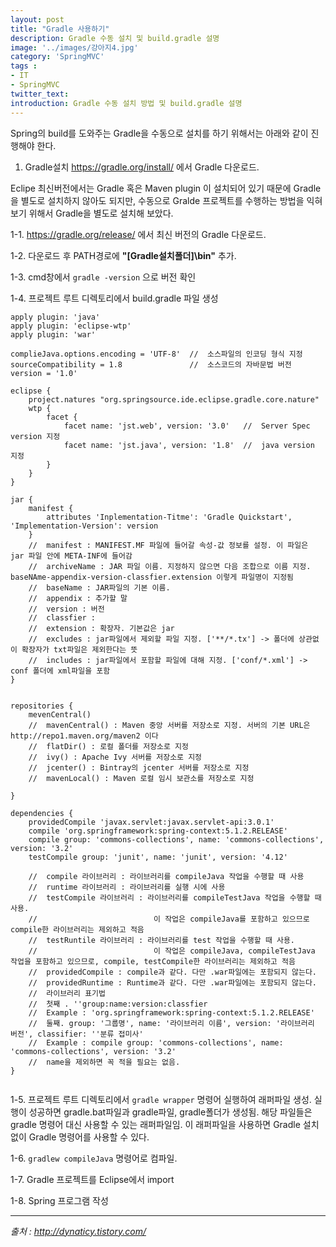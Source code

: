 ```yaml
---
layout: post
title: "Gradle 사용하기"
description: Gradle 수동 설치 및 build.gradle 설명
image: '../images/강아지4.jpg'
category: 'SpringMVC'
tags : 
- IT
- SpringMVC
twitter_text: 
introduction: Gradle 수동 설치 방법 및 build.gradle 설명
---
```


Spring의 build를 도와주는 Gradle을 수동으로 설치를 하기 위해서는 아래와 같이 진행해야 한다.






1) Gradle설치
<https://gradle.org/install/> 에서 Gradle 다운로드.


Eclipe 최신버전에서는 Gradle 혹은 Maven plugin 이 설치되어 있기 때문에 Gradle을 별도로 설치하지 않아도 되지만, 수동으로 Gralde 프로젝트를 수행하는 방법을 익혀보기 위해서 Gradle을 별도로 설치해 보았다.





1-1. <https://gradle.org/release/> 에서 최신 버전의 Gradle 다운로드.


1-2. 다운로드 후 PATH경로에 **"[Gradle설치폴더]\bin"** 추가.


1-3. cmd창에서 `gradle -version` 으로 버전 확인


1-4. 프로젝트 루트 디렉토리에서 build.gradle 파일 생성
```
apply plugin: 'java'
apply plugin: 'eclipse-wtp'
apply plugin: 'war'

complieJava.options.encoding = 'UTF-8'	// 	소스파일의 인코딩 형식 지정
sourceCompatibility = 1.8 				//	소스코드의 자바문법 버전
version = '1.0'

eclipse {
	project.natures "org.springsource.ide.eclipse.gradle.core.nature"
	wtp {
		facet {
			facet name: 'jst.web', version: '3.0'	// 	Server Spec version 지정
			facet name: 'jst.java', version: '1.8'	// 	java version 지정
		}
	}
}

jar {
	manifest {
		attributes 'Inplementation-Titme': 'Gradle Quickstart', 'Implementation-Version': version
	}
	// 	manifest : MANIFEST.MF 파일에 들어갈 속성-값 정보를 설정. 이 파일은 jar 파일 안에 META-INF에 들어감
	// 	archiveName : JAR 파일 이름. 지정하지 않으면 다음 조합으로 이름 지정. baseNAme-appendix-version-classfier.extension 이렇게 파일명이 지정됨
	// 	baseName : JAR파일의 기본 이름.
	// 	appendix : 추가할 말
	// 	version : 버전
	// 	classfier :
	// 	extension : 확장자. 기본값은 jar
	// 	excludes : jar파일에서 제외할 파일 지정. ['**/*.tx'] -> 폴더에 상관없이 확장자가 txt파일은 제외한다는 뜻
	// 	includes : jar파일에서 포함할 파일에 대해 지정. ['conf/*.xml'] -> conf 폴더에 xml파일을 포함 
}


repositories {
	mevenCentral()
	//	mavenCentral() : Maven 중앙 서버를 저장소로 지정. 서버의 기본 URL은 http://repo1.maven.org/maven2 이다
	//	flatDir() : 로컬 폴더를 저장소로 지정
	//	ivy() : Apache Ivy 서버를 저장소로 지정
	//	jcenter() : Bintray의 jcenter 서버를 저장소로 지정
	//	mavenLocal() : Maven 로컬 임시 보관소를 저장소로 지정
    
}

dependencies {
    providedCompile 'javax.servlet:javax.servlet-api:3.0.1'
    compile 'org.springframework:spring-context:5.1.2.RELEASE'
    compile group: 'commons-collections', name: 'commons-collections', version: '3.2'
    testCompile group: 'junit', name: 'junit', version: '4.12'
    
    //	compile 라이브러리 : 라이브러리를 compileJava 작업을 수행할 때 사용
    //	runtime 라이브러리 : 라이브러리를 실행 시에 사용
    //	testCompile 라이브러리 : 라이브러리를 compileTestJava 작업을 수행할 때 사용. 
    //							이 작업은 compileJava를 포함하고 있으므로 compile한 라이브러리는 제외하고 적음
    //	testRuntile 라이브러리 : 라이브러리를 test 작업을 수행할 때 사용. 
	//    						이 작업은 compileJava, compileTestJava 작업을 포함하고 있으므로, compile, testCompile한 라이브러리는 제외하고 적음
    //	providedCompile : compile과 같다. 다만 .war파일에는 포함되지 않는다.
    //	providedRuntime : Runtime과 같다. 다만 .war파일에는 포함되지 않는다.
    //	라이브러리 표기법
    //	첫째 . ''group:name:version:classfier
    //	Example : 'org.springframework:spring-context:5.1.2.RELEASE'
    //	둘째. group: '그룹명', name: '라이브러리 이름', version: '라이브러리 버전', classifier: ''분류 접미사'
    //	Example : compile group: 'commons-collections', name: 'commons-collections', version: '3.2'
    // 	name을 제외하면 꼭 적을 필요는 없음.
}


```

1-5. 프로젝트 루트 디렉토리에서 `gradle wrapper` 명령어 실행하여 래퍼파일 생성. 실행이 성공하면 gradle.bat파일과 gradle파일, gradle폴더가 생성됨. 해당 파일들은 gradle 명령어 대신 사용할 수 있는 래퍼파일임. 이 래퍼파일을 사용하면 Gradle 설치 없이 Gradle 명령어를 사용할 수 있다.



1-6. `gradlew compileJava` 명령어로 컴파일.


1-7. Gradle 프로젝트를 Eclipse에서 import


1-8. Spring 프로그램 작성







_ _ _









*출처 : http://dynaticy.tistory.com/*

